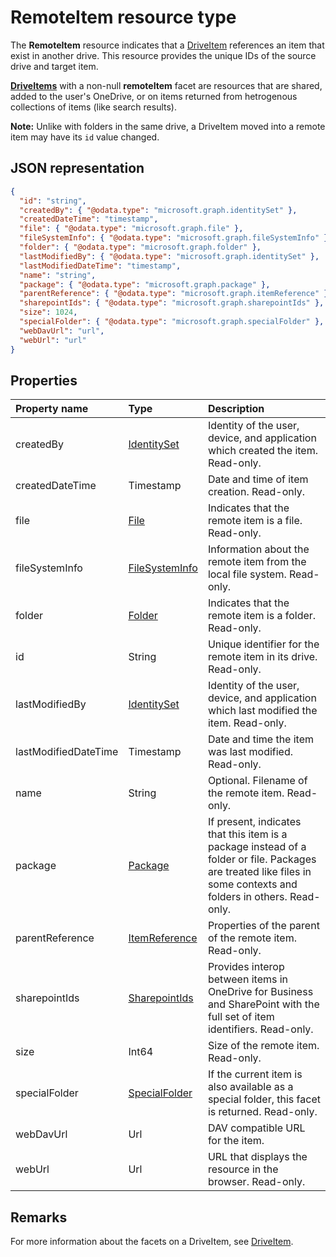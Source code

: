 # RemoteItem resource type

The **RemoteItem** resource indicates that a [DriveItem](driveitem.md) references an item that exist in another drive.
This resource provides the unique IDs of the source drive and target item.

[**DriveItems**](driveitem.md) with a non-null **remoteItem** facet are resources that are shared, added to the user's OneDrive, or on items returned from hetrogenous collections of items (like search results). 

**Note:** Unlike with folders in the same drive, a DriveItem moved into a remote item may have its `id` value changed.
## JSON representation

<!-- { "blockType": "resource", "@odata.type": "microsoft.graph.remoteItem", optionalProperties: ["name", "fileSystemInfo", "file", "folder"] } -->
```json
{
  "id": "string",
  "createdBy": { "@odata.type": "microsoft.graph.identitySet" },
  "createdDateTime": "timestamp",
  "file": { "@odata.type": "microsoft.graph.file" },
  "fileSystemInfo": { "@odata.type": "microsoft.graph.fileSystemInfo" },
  "folder": { "@odata.type": "microsoft.graph.folder" },
  "lastModifiedBy": { "@odata.type": "microsoft.graph.identitySet" },
  "lastModifiedDateTime": "timestamp",
  "name": "string",
  "package": { "@odata.type": "microsoft.graph.package" },
  "parentReference": { "@odata.type": "microsoft.graph.itemReference" },
  "sharepointIds": { "@odata.type": "microsoft.graph.sharepointIds" },
  "size": 1024,
  "specialFolder": { "@odata.type": "microsoft.graph.specialFolder" },
  "webDavUrl": "url",
  "webUrl": "url"
}
```

## Properties

| Property name        | Type                                          | Description                                                              |
|:---------------------|:----------------------------------------------|:-------------------------------------------------------------------------|
| createdBy            | [IdentitySet](identityset.md)                 | Identity of the user, device, and application which created the item. Read-only.   |
| createdDateTime      | Timestamp                                     | Date and time of item creation. Read-only. |
| file                 | [File](file.md)                               | Indicates that the remote item is a file. Read-only.                     |
| fileSystemInfo       | [FileSystemInfo](filesysteminfo.md)           | Information about the remote item from the local file system. Read-only. |
| folder               | [Folder](folder.md)                           | Indicates that the remote item is a folder. Read-only.                   |
| id                   | String                                        | Unique identifier for the remote item in its drive. Read-only.           |
| lastModifiedBy       | [IdentitySet](identityset.md)                 | Identity of the user, device, and application which last modified the item. Read-only. |
| lastModifiedDateTime | Timestamp                                     | Date and time the item was last modified. Read-only.  | 
| name                 | String                                        | Optional. Filename of the remote item. Read-only.                        |
| package              | [Package](package.md)                         | If present, indicates that this item is a package instead of a folder or file. Packages are treated like files in some contexts and folders in others. Read-only. |
| parentReference      | [ItemReference](itemreference.md)             | Properties of the parent of the remote item. Read-only.                  |
| sharepointIds        | [SharepointIds](sharepointids.md)             | Provides interop between items in OneDrive for Business and SharePoint with the full set of item identifiers. Read-only.  |
| size                 | Int64                                         | Size of the remote item. Read-only.                                      |
| specialFolder        | [SpecialFolder](specialfolder.md)             | If the current item is also available as a special folder, this facet is returned. Read-only. |
| webDavUrl            | Url                                           | DAV compatible URL for the item.  |
| webUrl               | Url                                           | URL that displays the resource in the browser. Read-only. | 

## Remarks 

For more information about the facets on a DriveItem, see [DriveItem](driveitem.md).


<!-- {
  "type": "#page.annotation",
  "description": "remoteItem resource type provides a link to an item in another drive.",
  "keywords": "remoteitem symlink remote drive shared with me add to onedrive",
  "section": "documentation"
} -->